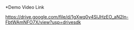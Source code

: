 *Demo Video Link

https://drive.google.com/file/d/1gXwq0y4SlJHzEO_aN2In-FbtWAmNFO7X/view?usp=drivesdk

